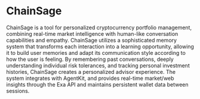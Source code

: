 # ChainSage

ChainSage is a tool for personalized cryptocurrency portfolio management, combining real-time market intelligence with human-like conversation capabilities and empathy. ChainSage utilizes a sophisticated memory system that transforms each interaction into a learning opportunity, allowing it to build user memories and adapt its communication style according to how the user is feeling. By remembering past conversations, deeply understanding individual risk tolerances, and tracking personal investment histories, ChainSage creates a personalized advisor experience. The system integrates with AgentKit, and provides real-time market/web insights through the Exa API and maintains persistent wallet data between sessions.
